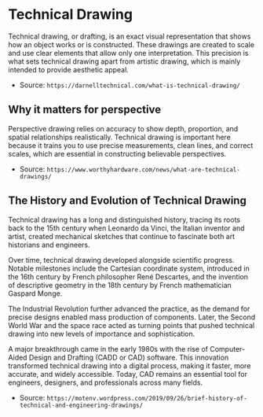 # Technical Drawing

Technical drawing, or drafting, is an exact visual representation that shows how an object works or is constructed. These drawings are created to scale and use clear elements that allow only one interpretation. This precision is what sets technical drawing apart from artistic drawing, which is mainly intended to provide aesthetic appeal.

- Source: `https://darnelltechnical.com/what-is-technical-drawing/`

## Why it matters for perspective

Perspective drawing relies on accuracy to show depth, proportion, and spatial relationships realistically. Technical drawing is important here because it trains you to use precise measurements, clean lines, and correct scales, which are essential in constructing believable perspectives.

- Source: `https://www.worthyhardware.com/news/what-are-technical-drawings/`

## The History and Evolution of Technical Drawing

Technical drawing has a long and distinguished history, tracing its roots back to the 15th century when Leonardo da Vinci, the Italian inventor and artist, created mechanical sketches that continue to fascinate both art historians and engineers.

Over time, technical drawing developed alongside scientific progress. Notable milestones include the Cartesian coordinate system, introduced in the 16th century by French philosopher René Descartes, and the invention of descriptive geometry in the 18th century by French mathematician Gaspard Monge.

The Industrial Revolution further advanced the practice, as the demand for precise designs enabled mass production of components. Later, the Second World War and the space race acted as turning points that pushed technical drawing into new levels of importance and sophistication.

A major breakthrough came in the early 1980s with the rise of Computer-Aided Design and Drafting (CADD or CAD) software. This innovation transformed technical drawing into a digital process, making it faster, more accurate, and widely accessible. Today, CAD remains an essential tool for engineers, designers, and professionals across many fields.

- Source: `https://motenv.wordpress.com/2019/09/26/brief-history-of-technical-and-engineering-drawings/`
